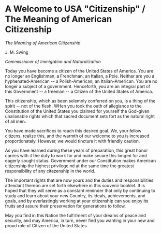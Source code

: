 # A Welcome to USA "Citizenship" / The Meaning of American Citizenship #

*The Meaning of American Citizenship*

J. M. Swing

*Commissioner of Immigation and Naturalization*

Today you have become a citizen of the United States of
America.  You are no longer an Englishman, a Frenchman,
an Italian, a Pole.  Neither are you a hyphenated-American --
a Polish-American, an Italian-American.  You are no
longer a subject of a government. Henceforth, you are an
integral part of this Government -- a freeman -- a Citizen of
the United States of America.

This citizenship, which as been solemnly conferred on you,
is a thing of the spirit -- not of the flesh.  WHen you took the
oath of allegiance to the Constitution of the United States you
claimed for yourself the God-given unalianable rights which
that sacred document sets fort as the natural right of all
men.

You have made sacrifices to reach this desired goal.  We,
your fellow citizens, realize this, and the warmth of our welcome
to you is increased proportionately.  However, we would
tincture it with friendly caution.

As you have learned during these years of preparation, this
great honor carries with it the duty to work for and make secure
this longed for and eagerly sought status.  Government
under our Constitution makes American citizenship the highest
privilege nd at the same time the greatest responsibility
of any citezenship in the world.

The important rights that are now yours and the duties and
responsibilities attendant thereon are set forth elsewhere in
this souvenir booklet.  It is hoped that they will serve as a
constant reminder that only by continuing to study and learn
about your new Country, its ideals, achievements, and goals,
and by everlastingly working at your citizenship can you enjoy
its fruits and assure their preservation for generations to
follow.

May you find in this Nation the fulfillment of your dreams
of peace and security, and may America, in turn, never find
you wanting in your new and proud role of Citizen of the
United States.

